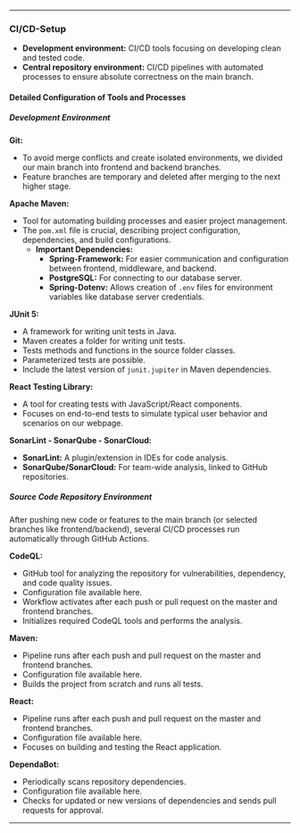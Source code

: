 

---

### CI/CD-Setup

- **Development environment:** CI/CD tools focusing on developing clean and tested code.
- **Central repository environment:** CI/CD pipelines with automated processes to ensure absolute correctness on the main branch.

#### Detailed Configuration of Tools and Processes

##### Development Environment

**Git:**
- To avoid merge conflicts and create isolated environments, we divided our main branch into frontend and backend branches.
- Feature branches are temporary and deleted after merging to the next higher stage.

**Apache Maven:**
- Tool for automating building processes and easier project management.
- The `pom.xml` file is crucial, describing project configuration, dependencies, and build configurations.
  - **Important Dependencies:**
    - **Spring-Framework:** For easier communication and configuration between frontend, middleware, and backend.
    - **PostgreSQL:** For connecting to our database server.
    - **Spring-Dotenv:** Allows creation of `.env` files for environment variables like database server credentials.

**JUnit 5:**
- A framework for writing unit tests in Java.
- Maven creates a folder for writing unit tests.
- Tests methods and functions in the source folder classes.
- Parameterized tests are possible.
- Include the latest version of `junit.jupiter` in Maven dependencies.

**React Testing Library:**
- A tool for creating tests with JavaScript/React components.
- Focuses on end-to-end tests to simulate typical user behavior and scenarios on our webpage.

**SonarLint - SonarQube - SonarCloud:**
- **SonarLint:** A plugin/extension in IDEs for code analysis.
- **SonarQube/SonarCloud:** For team-wide analysis, linked to GitHub repositories.

##### Source Code Repository Environment

After pushing new code or features to the main branch (or selected branches like frontend/backend), several CI/CD processes run automatically through GitHub Actions.

**CodeQL:**
- GitHub tool for analyzing the repository for vulnerabilities, dependency, and code quality issues.
- Configuration file available here.
- Workflow activates after each push or pull request on the master and frontend branches.
- Initializes required CodeQL tools and performs the analysis.

**Maven:**
- Pipeline runs after each push and pull request on the master and frontend branches.
- Configuration file available here.
- Builds the project from scratch and runs all tests.

**React:**
- Pipeline runs after each push and pull request on the master and frontend branches.
- Configuration file available here.
- Focuses on building and testing the React application.

**DependaBot:**
- Periodically scans repository dependencies.
- Configuration file available here.
- Checks for updated or new versions of dependencies and sends pull requests for approval.

---



